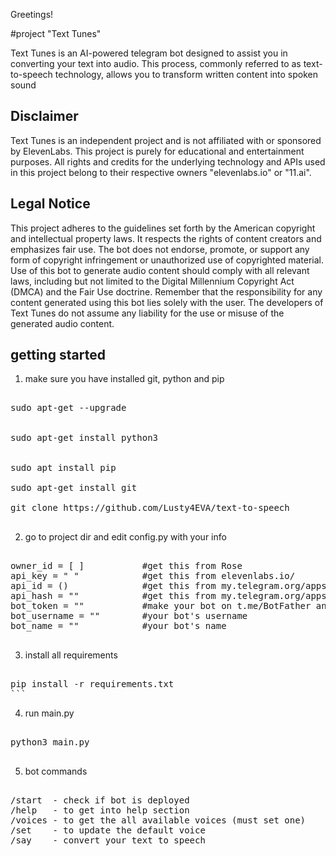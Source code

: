 Greetings!


#project "Text Tunes"

Text Tunes is an AI-powered telegram bot designed to assist you in converting your text into audio.
This process, commonly referred to as text-to-speech technology, allows you to transform written content into spoken sound

## Disclaimer

Text Tunes is an independent project and is not affiliated with or sponsored by ElevenLabs. This project is purely for educational and entertainment purposes. All rights and credits for the underlying technology and APIs used in this project belong to their respective owners "elevenlabs.io" or "11.ai".

## Legal Notice

This project adheres to the guidelines set forth by the American copyright and intellectual property laws. It respects the rights of content creators and emphasizes fair use. The bot does not endorse, promote, or support any form of copyright infringement or unauthorized use of copyrighted material.
Use of this bot to generate audio content should comply with all relevant laws, including but not limited to the Digital Millennium Copyright Act (DMCA) and the Fair Use doctrine.
Remember that the responsibility for any content generated using this bot lies solely with the user. The developers of Text Tunes do not assume any liability for the use or misuse of the generated audio content.


## getting started

1. make sure you have installed git, python and pip
<pre>

sudo apt-get --upgrade


sudo apt-get install python3


sudo apt install pip

sudo apt-get install git

git clone https://github.com/Lusty4EVA/text-to-speech

</pre>

2. go to project dir and edit config.py with your info

<pre>

owner_id = [ ] 			 #get this from Rose
api_key = " " 			 #get this from elevenlabs.io/
api_id = ()		    	 #get this from my.telegram.org/apps
api_hash = ""			 #get this from my.telegram.org/apps
bot_token = ""			 #make your bot on t.me/BotFather and get the bot_token
bot_username = ""		 #your bot's username
bot_name = ""			 #your bot's name

</pre>

3. install all requirements
<pre>

pip install -r requirements.txt
```
</pre>

4. run main.py
<pre>

python3 main.py

</pre>
5. bot commands
<pre>

/start  - check if bot is deployed
/help	- to get into help section
/voices	- to get the all available voices (must set one)
/set	- to update the default voice
/say	- convert your text to speech

</pre>